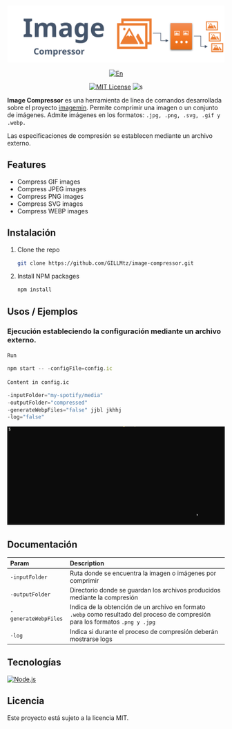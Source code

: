 
<div align="center">

![dd](./media/logo.svg)



[![En](https://img.shields.io/badge/Language-En-eaff96?logo=Microsoft-Translator&logoColor=white)](./README.md)


 [![MIT License](https://img.shields.io/badge/License-MIT-green.svg)](https://choosealicense.com/licenses/mit/) 
 ![s](https://img.shields.io/badge/Status-development-orange)


</div> 


 
**Image Compressor** es una herramienta de línea de comandos desarrollada sobre el proyecto [imagemin](https://www.npmjs.com/package/imagemin). Permite comprimir una imagen o un conjunto de imágenes. Admite imágenes en los formatos: `.jpg, .png, .svg, .gif y .webp.` 

Las especificaciones de compresión se establecen mediante un archivo externo.  

 
## Features
- Compress GIF images
- Compress JPEG images
- Compress PNG images
- Compress SVG images
- Compress WEBP images

## Instalación

1. Clone the repo
   ```sh
   git clone https://github.com/GILLMtz/image-compressor.git
   ```
2. Install NPM packages
   ```sh
   npm install
   ```

## Usos / Ejemplos
### Ejecución estableciendo la configuración mediante un archivo externo.

`Run `
```javascript
npm start -- -configFile=config.ic
```

`Content in config.ic`

```javascript
-inputFolder="my-spotify/media" 
-outputFolder="compressed"
-generateWebpFiles="false" jjbl jkhhj
-log="false"
```


![Run with config file](./media/run-with-config-file.gif)

## Documentación


 
| Param             |  Description                                                       |
| :-----------------|:------------------------------------------------------------------ |
| `-inputFolder`      | Ruta donde se encuentra la imagen o imágenes por comprimir                                                  |
| `-outputFolder`     | Directorio donde se guardan los archivos producidos mediante la compresión |
| `-generateWebpFiles`| Indica de la obtención de un archivo en formato `.webp` como resultado del proceso de compresión para los formatos `.png y .jpg` |
| `-log `             | Indica si durante el proceso de compresión deberán mostrarse logs|

## Tecnologías


[![Node.js](https://img.shields.io/badge/Node.js-43853D?style=for-the-badge&logo=node.js&logoColor=white)](https://nodejs.org/)

## Licencia

Este proyecto está sujeto a la licencia MIT.
